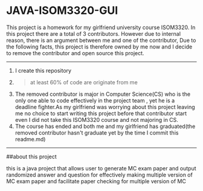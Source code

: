 # JAVA-ISOM3320-GUI

This project is a homework for my girlfriend university course ISOM3320. In this project there are a total of 3 contributors. However due to internal reason, there is an argument between me and one of the contributor, Due to the following facts, this project is therefore owned by me now and I decide to remove the contributor and open source this project.

---

1. I create this repository
2. > at least 60% of code are originate from me
3. The removed contributor is major in Computer Science(CS) who is the only one able to code effectively in the project team , yet he is a deadline fighter.As my girlfriend was worrying about this project leaving me no choice to start writing this project before that contributor start even I did not take this ISOM3320 course and not majoring in CS.
4. The course has ended and both me and my girlfriend has graduated(the removed contributor hasn't graduate yet by the time I commit this readme.md)

---

##about this project

this is a java project that allows user to generate MC exam paper and output randomized answer and question for effectively making multiple version of MC exam paper and facilitate paper checking for multiple version of MC

